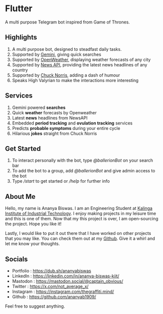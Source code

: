 # Flutter
A multi purpose Telegram bot inspired from Game of Thrones.  

## Highlights
1. A multi purpose bot, designed to steadfast daily tasks.
3. Supported by [Gemini](https://gemini.google.com/?hl=en-IN), giving quick searches
4. Supported by [OpenWeather](https://openweathermap.org/), displaying weather forecasts of any city
5. Supported by [News API](https://newsapi.org/), providing the latest news headlines of any country
6. Supported by [Chuck Norris](https://api.chucknorris.io/), adding a dash of humour
7. Speaks High Valyrian to make the interactions more interesting

## Services
1. Gemini powered __searches__
2. Quick __weather__ forecasts by Openweather
3. Latest __news__ headlines from NewsAPI
4. Embedded __period tracking__ and __ovulation tracking__ services
5. Predicts __probable symptoms__ during your entire cycle
6.  Hilarious __jokes__ straight from Chuck Norris

## Get Started
1. To interact personally with the bot, type _@ballerionBot_ on your search bar
2. To add the bot to a group, add _@ballerionBot_ and give admin access to the bot
3. Type _/start_ to get started or _/help_ for further info

## About Me
Hello, my name is Ananya Biswas. I am an Engineering Student at [Kalinga Institute of Industrial Technology](https://kiit.ac.in/). I enjoy making projects in my leisure time and this is one of them. Now that my this project is over, I am open-sourcing the project. Hope you like it!

Lastly, I would like to put it out there that I have worked on other projects that you may like. You can check them out at my [Github](https://github.com/ananyab1909/). Give it a whirl and let me know your thoughts.

## Socials
  - Portfolio : https://dub.sh/ananyabiswas
  - LinkedIn : https://linkedin.com/in/ananya-biswas-kiit/
  - Mastodon : https://mastodon.social/@captain_obvious/
  - Twitter : https://x.com/not_average_x/
  - Instagram : https://instagram.com/thegraffiti.mind/
  - Github : https://github.com/ananyab1909/

Feel free to suggest anything. 


